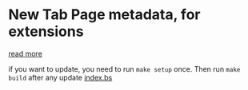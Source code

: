 # New Tab Page metadata, for extensions

  [read more](https://patrickkettner.github.io/ntp-webextensions/)

if you want to update, you need to run `make setup` once. Then run `make build` after any update [index.bs](./index.bs)
